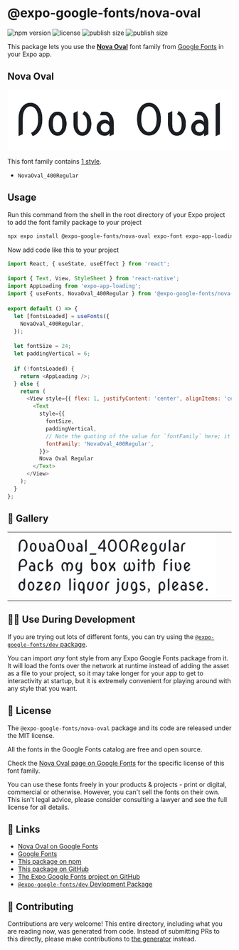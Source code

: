 # @expo-google-fonts/nova-oval

![npm version](https://flat.badgen.net/npm/v/@expo-google-fonts/nova-oval)
![license](https://flat.badgen.net/github/license/expo/google-fonts)
![publish size](https://flat.badgen.net/packagephobia/install/@expo-google-fonts/nova-oval)
![publish size](https://flat.badgen.net/packagephobia/publish/@expo-google-fonts/nova-oval)

This package lets you use the [**Nova Oval**](https://fonts.google.com/specimen/Nova+Oval) font family from [Google Fonts](https://fonts.google.com/) in your Expo app.

## Nova Oval

![Nova Oval](./font-family.png)

This font family contains [1 style](#-gallery).

- `NovaOval_400Regular`

## Usage

Run this command from the shell in the root directory of your Expo project to add the font family package to your project
```sh
npx expo install @expo-google-fonts/nova-oval expo-font expo-app-loading
```

Now add code like this to your project
```js
import React, { useState, useEffect } from 'react';

import { Text, View, StyleSheet } from 'react-native';
import AppLoading from 'expo-app-loading';
import { useFonts, NovaOval_400Regular } from '@expo-google-fonts/nova-oval';

export default () => {
  let [fontsLoaded] = useFonts({
    NovaOval_400Regular,
  });

  let fontSize = 24;
  let paddingVertical = 6;

  if (!fontsLoaded) {
    return <AppLoading />;
  } else {
    return (
      <View style={{ flex: 1, justifyContent: 'center', alignItems: 'center' }}>
        <Text
          style={{
            fontSize,
            paddingVertical,
            // Note the quoting of the value for `fontFamily` here; it expects a string!
            fontFamily: 'NovaOval_400Regular',
          }}>
          Nova Oval Regular
        </Text>
      </View>
    );
  }
};

```

## 🔡 Gallery


||||
|-|-|-|
|![NovaOval_400Regular](./NovaOval_400Regular.ttf.png)||||


## 👩‍💻 Use During Development

If you are trying out lots of different fonts, you can try using the [`@expo-google-fonts/dev` package](https://github.com/expo/google-fonts/tree/master/font-packages/dev#readme).

You can import *any* font style from any Expo Google Fonts package from it. It will load the fonts
over the network at runtime instead of adding the asset as a file to your project, so it may take longer
for your app to get to interactivity at startup, but it is extremely convenient
for playing around with any style that you want.

## 📖 License

The `@expo-google-fonts/nova-oval` package and its code are released under the MIT license.

All the fonts in the Google Fonts catalog are free and open source.

Check the [Nova Oval page on Google Fonts](https://fonts.google.com/specimen/Nova+Oval) for the specific license of this font family.

You can use these fonts freely in your products & projects - print or digital, commercial or otherwise. However, you can't sell the fonts on their own. This isn't legal advice, please consider consulting a lawyer and see the full license for all details.

## 🔗 Links

- [Nova Oval on Google Fonts](https://fonts.google.com/specimen/Nova+Oval)
- [Google Fonts](https://fonts.google.com/)
- [This package on npm](https://www.npmjs.com/package/@expo-google-fonts/nova-oval)
- [This package on GitHub](https://github.com/expo/google-fonts/tree/master/font-packages/nova-oval)
- [The Expo Google Fonts project on GitHub](https://github.com/expo/google-fonts)
- [`@expo-google-fonts/dev` Devlopment Package](https://github.com/expo/google-fonts/tree/master/font-packages/dev)

## 🤝 Contributing

Contributions are very welcome! This entire directory, including what you are reading now, was generated from code. Instead of submitting PRs to this directly, please make contributions to [the generator](https://github.com/expo/google-fonts/tree/master/packages/generator) instead.
